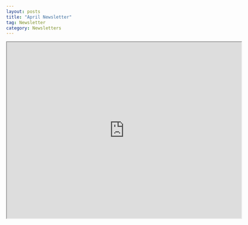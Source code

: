 ```yaml
---
layout: posts
title: "April Newsletter"
tag: Newsletter
category: Newsletters
---
```

<iframe src="https://drive.google.com/file/d/1X9kuFqNAJvgYqUEw5lOST-ASwwzBfNm9/preview" width="640" height="480"></iframe>
